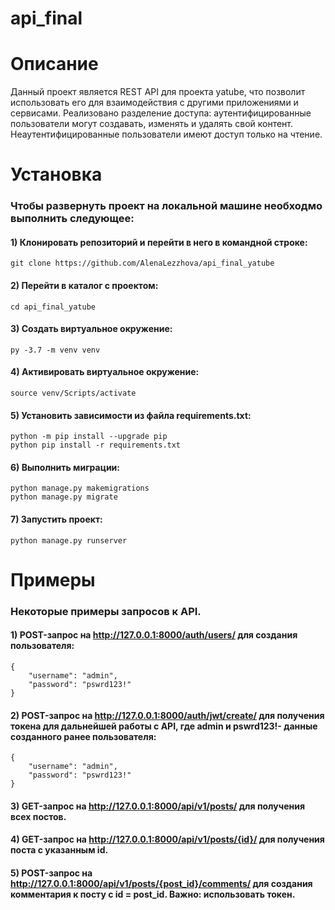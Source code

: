 # api_final
# Описание
Данный проект является REST API для проекта yatube, что позволит использовать его для взаимодействия с другими приложениями и сервисами.
Реализовано разделение доступа: аутентифицированные пользователи могут создавать, изменять и удалять свой контент. Неаутентифицированные пользователи имеют доступ только на чтение.

# Установка
### Чтобы развернуть проект на локальной машине необходмо выполнить следующее:
#### 1) Клонировать репозиторий и перейти в него в командной строке:
```
git clone https://github.com/AlenaLezzhova/api_final_yatube
```
#### 2) Перейти в каталог с проектом:
```
cd api_final_yatube
```
#### 3) Создать виртуальное окружение:
```
py -3.7 -m venv venv
```
#### 4) Активировать виртуальное окружение:
```
source venv/Scripts/activate
```
#### 5) Установить зависимости из файла requirements.txt:
```
python -m pip install --upgrade pip
python pip install -r requirements.txt
```
#### 6) Выполнить миграции:
```
python manage.py makemigrations
python manage.py migrate
```
#### 7) Запустить проект:
```
python manage.py runserver
```

# Примеры
### Некоторые примеры запросов к API.

#### 1) POST-запрос на http://127.0.0.1:8000/auth/users/ для создания пользователя:
```
{
    "username": "admin",
    "password": "pswrd123!"
}
```

#### 2) POST-запрос на http://127.0.0.1:8000/auth/jwt/create/ для получения токена для дальнейшей работы с API, где admin и pswrd123!- данные созданного ранее пользователя:
```
{
    "username": "admin",
    "password": "pswrd123!"
}
```
#### 3) GET-запрос на http://127.0.0.1:8000/api/v1/posts/ для получения всех постов.
#### 4) GET-запрос на http://127.0.0.1:8000/api/v1/posts/{id}/ для получения поста с указанным id.
#### 5) POST-запрос на http://127.0.0.1:8000/api/v1/posts/{post_id}/comments/ для создания комментария к посту с id = post_id. Важно: использовать токен.
